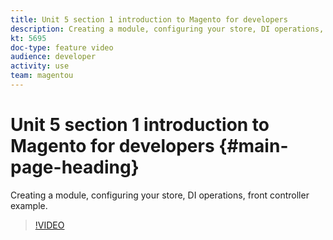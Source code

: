 ```yaml
---
title: Unit 5 section 1 introduction to Magento for developers
description: Creating a module, configuring your store, DI operations, front controller example.
kt: 5695
doc-type: feature video
audience: developer
activity: use
team: magentou
---
```


# Unit 5 section 1 introduction to Magento for developers {#main-page-heading}

Creating a module, configuring your store, DI operations, front controller example.

>[!VIDEO](https://video.tv.adobe.com/v/36197?quality=12&learn=on)